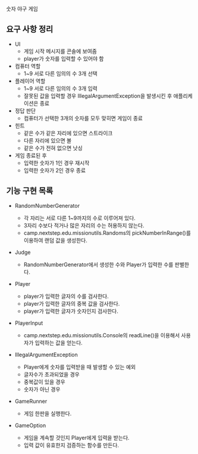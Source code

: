 숫자 야구 게임

## 요구 사항 정리

- UI
    - 게임 시작 메시지를 콘솔에 보여줌
    - player가 숫자를 입력할 수 있어야 함
- 컴퓨터 역할
    - 1~9 서로 다른 임의의 수 3개 선택
- 플레이어 역할
    - 1~9 서로 다른 임의의 수 3개 입력
    - 잘못된 값을 입력할 경우 IllegalArgumentException을 발생시킨 후 애플리케이션은 종료
- 정답 판단
    - 컴퓨터가 선택한 3개의 숫자를 모두 맞히면 게임이 종료
- 힌트
    - 같은 수가 같은 자리에 있으면 스트라이크
    - 다른 자리에 있으면 볼
    - 같은 수가 전혀 없으면 낫싱
- 게임 종료된 후
    - 입력한 숫자가 1인 경우 재시작
    - 입력한 숫자가 2인 경우 종료

## 기능 구현 목록
- RandomNumberGenerator
    - 각 자리는 서로 다른 1~9까지의 수로 이루어져 있다.
    - 3자리 수보다 적거나 많은 자리의 수는 허용하지 않는다.
    - camp.nextstep.edu.missionutils.Randoms의 pickNumberInRange()를 이용하여 랜덤 값을 생성한다.


- Judge
    - RandomNumberGenerator에서 생성한 수와 Player가 입력한 수를 판별한다.


- Player
    - player가 입력한 글자의 수를 검사한다.
    - player가 입력한 글자의 중복 값을 검사한다.
    - player가 입력한 글자가 숫자인지 검사한다.


- PlayerInput
    - camp.nextstep.edu.missionutils.Console의 readLine()을 이용해서 사용자가 입력하는 값을 얻는다.


- IllegalArgumentException
    - Player에게 숫자를 입력받을 때 발생할 수 있는 예외
    - 글자수가 초과되었을 경우
    - 중복값이 있을 경우
    - 숫자가 아닌 경우


- GameRunner
    - 게임 한판을 실행한다.


- GameOption
    - 게임을 계속할 것인지 Player에게 입력을 받는다.
    - 입력 값이 유효한지 검증하는 함수를 만든다.

